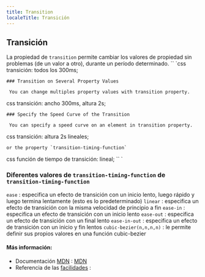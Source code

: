 ```yaml
---
title: Transition
localeTitle: Transición
---
```

## Transición

La propiedad de `transition` permite cambiar los valores de propiedad sin problemas (de un valor a otro), durante un período determinado. \`\` \`css transición: todos los 300ms;
```
### Transition on Several Property Values 
 
 You can change multiples property values with transition property. 
```

css transición: ancho 300ms, altura 2s;
```
### Specify the Speed Curve of the Transition 
 
 You can specify a speed curve on an element in transition property. 
```

css transición: altura 2s lineales;
```
or the property `transition-timing-function` 
```

css función de tiempo de transición: lineal; \`\` \`

### Diferentes valores de `transition-timing-function` de `transition-timing-function`

`ease` : especifica un efecto de transición con un inicio lento, luego rápido y luego termina lentamente (esto es lo predeterminado) `linear` : especifica un efecto de transición con la misma velocidad de principio a fin `ease-in` : especifica un efecto de transición con un inicio lento `ease-out` : especifica un efecto de transición con un final lento `ease-in-out` : especifica un efecto de transición con un inicio y fin lentos `cubic-bezier(n,n,n,n)` : le permite definir sus propios valores en una función cubic-bezier

#### Más información:

*   Documentación [MDN](https://developer.mozilla.org/en-US/docs/Web/CSS/transition) : [MDN](https://developer.mozilla.org/en-US/docs/Web/CSS/transition)
*   Referencia de las [facilidades](http://easings.net/en) :